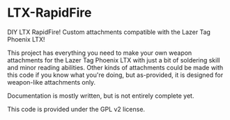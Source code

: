 LTX-RapidFire
=============

DIY LTX RapidFire! Custom attachments compatible with the Lazer Tag Phoenix LTX!


This project has everything you need to make your own weapon attachments for the Lazer Tag Phoenix LTX with just a bit of soldering skill and minor reading abilities. Other kinds of attachments could be made with this code if you know what you're doing, but as-provided, it is designed for weapon-like attachments only.

Documentation is mostly written, but is not entirely complete yet.

This code is provided under the GPL v2 license.
